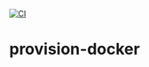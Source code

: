 [![CI](https://app.travis-ci.com/francesco-ferraris/provision-docker.svg?branch=travis-ci-dev)](https://app.travis-ci.com/francesco-ferraris/provision-docker)
# provision-docker